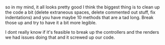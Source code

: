 
 so in my mind, it all looks pretty good
 I think the biggest thing is to clean up the code a bit (delete extraneous spaces,
   delete commented out stuff, fix indentations) and you have maybe 10 methods that
   are a tad long. Break those up and try to have it a bit more legible.

   I dont really know if it's feasible to break up the controllers and the renders
   we had issues doing that and it screwed up our code.
   
